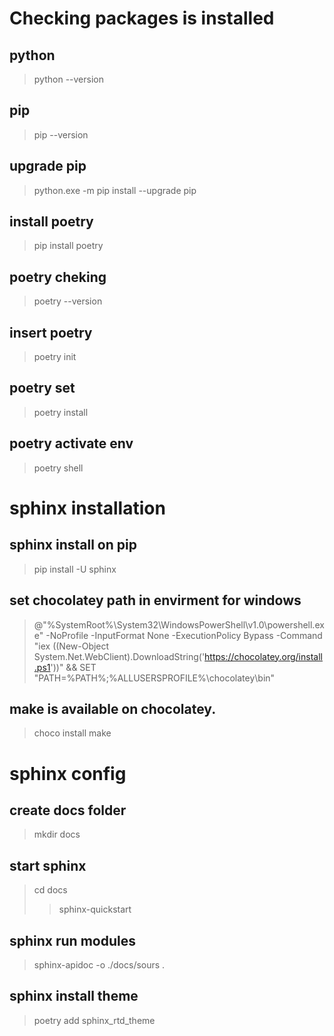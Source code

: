 # Checking packages is installed


python
---------------

> python --version


pip
---------------

> pip --version

upgrade pip
---------------

> python.exe -m pip install --upgrade pip


install poetry
---------------

> pip install poetry

poetry cheking 
---------------

> poetry --version

insert poetry
---------------
> poetry init


poetry set
---------------
> poetry install


poetry activate env
---------------
> poetry shell


# sphinx installation


sphinx install on pip
---------------
> pip install -U sphinx


set chocolatey path in envirment for windows
---------------
> @"%SystemRoot%\System32\WindowsPowerShell\v1.0\powershell.exe" -NoProfile -InputFormat None -ExecutionPolicy Bypass -Command "iex ((New-Object System.Net.WebClient).DownloadString('https://chocolatey.org/install.ps1'))" && SET "PATH=%PATH%;%ALLUSERSPROFILE%\chocolatey\bin"


make is available on chocolatey.
---------------
> choco install make


# sphinx config


create docs folder
---------------

> mkdir docs



start sphinx 
---------------

> cd docs
>> sphinx-quickstart



sphinx run modules
---------------
> sphinx-apidoc -o ./docs/sours .



sphinx install theme
---------------
> poetry add sphinx_rtd_theme

